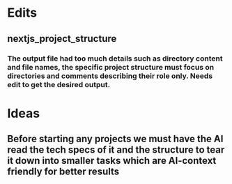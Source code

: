 # Edits
## nextjs_project_structure
### The output file had too much details such as directory content and file names, the specific project structure must focus on directories and comments describing their role only. Needs edit to get the desired output.

# Ideas
## Before starting any projects we must have the AI read the tech specs of it and the structure to tear it down into smaller tasks which are AI-context friendly for better results

